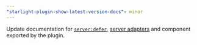```yaml
---
"starlight-plugin-show-latest-version-docs": minor
---
```


Update documentation for [`server:defer`](https://docs.astro.build/en/reference/directives-reference/#serverdefer), [server adapters](https://docs.astro.build/en/guides/on-demand-rendering/#server-adapters) and component exported by the plugin.
